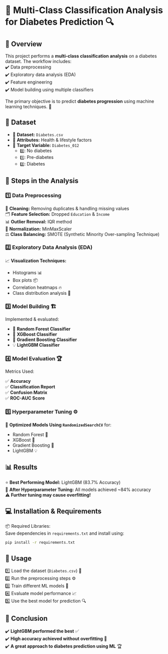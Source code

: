 # 📌 Multi-Class Classification Analysis for Diabetes Prediction 🔍

## 📖 Overview
This project performs a **multi-class classification analysis** on a diabetes dataset. The workflow includes:  
✔️ Data preprocessing  
✔️ Exploratory data analysis (EDA)  
✔️ Feature engineering  
✔️ Model building using multiple classifiers  

The primary objective is to predict **diabetes progression** using machine learning techniques. 🚀

## 📂 Dataset
- 📄 **Dataset:** `Diabetes.csv`
- 🔢 **Attributes:** Health & lifestyle factors
- 🎯 **Target Variable:** `Diabetes_012`
  - `0️⃣`: No diabetes
  - `1️⃣`: Pre-diabetes
  - `2️⃣`: Diabetes

## 🔄 Steps in the Analysis
### 1️⃣ Data Preprocessing
🧹 **Cleaning:** Removing duplicates & handling missing values  
🗂️ **Feature Selection:** Dropped `Education` & `Income`  
📊 **Outlier Removal:** IQR method  
📏 **Normalization:** MinMaxScaler  
⚖️ **Class Balancing:** SMOTE (Synthetic Minority Over-sampling Technique)

### 2️⃣ Exploratory Data Analysis (EDA)
📈 **Visualization Techniques:**
- Histograms 📊
- Box plots 📦
- Correlation heatmaps 🔥
- Class distribution analysis 📌

### 3️⃣ Model Building 🏗️
Implemented & evaluated:
- 🌲 **Random Forest Classifier**
- 🎯 **XGBoost Classifier**
- 🚀 **Gradient Boosting Classifier**
- 💡 **LightGBM Classifier**

### 4️⃣ Model Evaluation 🏆
Metrics Used:

✅ **Accuracy**  
✅ **Classification Report**  
✅ **Confusion Matrix**  
✅ **ROC-AUC Score**  

### 5️⃣ Hyperparameter Tuning ⚙️
🔧 **Optimized Models Using `RandomizedSearchCV`** for:
- Random Forest 🌲
- XGBoost 🎯
- Gradient Boosting 🚀
- LightGBM 💡

## 📊 Results
⭐ **Best Performing Model:** LightGBM (83.7% Accuracy)  
🎯 **After Hyperparameter Tuning:** All models achieved ~84% accuracy  
⚠️ **Further tuning may cause overfitting!**

## 💻 Installation & Requirements
📦 Required Libraries:  
Save dependencies in `requirements.txt` and install using:
```bash
pip install -r requirements.txt
```
## 🚀 Usage
1️⃣ Load the dataset (`Diabetes.csv`) 📂  
2️⃣ Run the preprocessing steps ⚙️  
3️⃣ Train different ML models 🤖  
4️⃣ Evaluate model performance 📈  
5️⃣ Use the best model for prediction 🔍  

## 🏁 Conclusion
✔️ **LightGBM performed the best** ✅  
✔️ **High accuracy achieved without overfitting** 🎯  
✔️ **A great approach to diabetes prediction using ML** 🏆  
